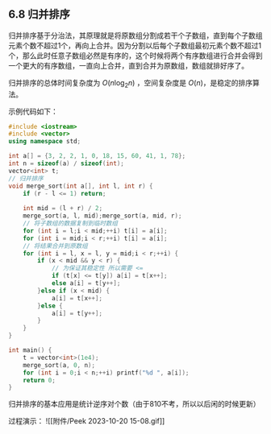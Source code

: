 ## 6.8 归并排序

归并排序基于分治法，其原理就是将原数组分割成若干个子数组，直到每个子数组元素个数不超过1个，再向上合并。因为分割以后每个子数组最初元素个数不超过1个，那么此时任意子数组必然是有序的，这个时候将两个有序数组进行合并会得到一个更大的有序数组，一直向上合并，直到合并为原数组，数组就排好序了。

归并排序的总体时间复杂度为 $O(n\log_2n)$ ，空间复杂度是 $O(n)$，是稳定的排序算法。

示例代码如下：

```cpp
#include <iostream>
#include <vector>
using namespace std;

int a[] = {3, 2, 2, 1, 0, 18, 15, 60, 41, 1, 78};
int n = sizeof(a) / sizeof(int);
vector<int> t;
// 归并排序
void merge_sort(int a[], int l, int r) {
    if (r - l <= 1) return;
    
    int mid = (l + r) / 2;
    merge_sort(a, l, mid);merge_sort(a, mid, r);
    // 将子数组的数据复制到临时数组
    for (int i = l;i < mid;++i) t[i] = a[i];
    for (int i = mid;i < r;++i) t[i] = a[i];
    // 将结果合并到原数组
    for (int i = l, x = l, y = mid;i < r;++i) {
        if (x < mid && y < r) {
            // 为保证其稳定性 所以需要 <=
            if (t[x] <= t[y]) a[i] = t[x++];
            else a[i] = t[y++];
        }else if (x < mid) {
            a[i] = t[x++];
        }else {
            a[i] = t[y++];
        }
    }
}

int main() {
    t = vector<int>(1e4);
    merge_sort(a, 0, n);
    for (int i = 0;i < n;++i) printf("%d ", a[i]);
    return 0;
}
```

归并排序的基本应用是统计逆序对个数（由于810不考，所以以后闲的时候更新）

过程演示：
![[附件/Peek 2023-10-20 15-08.gif]]